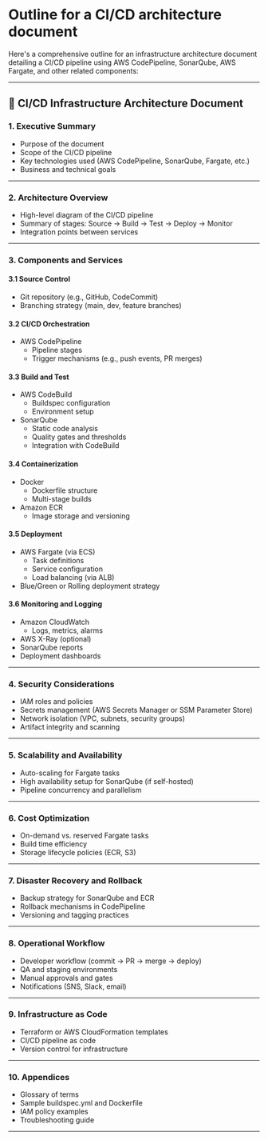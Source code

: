 # Outline for a CI/CD architecture document

Here's a comprehensive outline for an infrastructure architecture document detailing a CI/CD pipeline using AWS CodePipeline, SonarQube, AWS Fargate, and other related components:

---

## 📘 CI/CD Infrastructure Architecture Document

### 1. **Executive Summary**
- Purpose of the document
- Scope of the CI/CD pipeline
- Key technologies used (AWS CodePipeline, SonarQube, Fargate, etc.)
- Business and technical goals

---

### 2. **Architecture Overview**
- High-level diagram of the CI/CD pipeline
- Summary of stages: Source → Build → Test → Deploy → Monitor
- Integration points between services

---

### 3. **Components and Services**
#### 3.1 Source Control
- Git repository (e.g., GitHub, CodeCommit)
- Branching strategy (main, dev, feature branches)

#### 3.2 CI/CD Orchestration
- AWS CodePipeline
  - Pipeline stages
  - Trigger mechanisms (e.g., push events, PR merges)

#### 3.3 Build and Test
- AWS CodeBuild
  - Buildspec configuration
  - Environment setup
- SonarQube
  - Static code analysis
  - Quality gates and thresholds
  - Integration with CodeBuild

#### 3.4 Containerization
- Docker
  - Dockerfile structure
  - Multi-stage builds
- Amazon ECR
  - Image storage and versioning

#### 3.5 Deployment
- AWS Fargate (via ECS)
  - Task definitions
  - Service configuration
  - Load balancing (via ALB)
- Blue/Green or Rolling deployment strategy

#### 3.6 Monitoring and Logging
- Amazon CloudWatch
  - Logs, metrics, alarms
- AWS X-Ray (optional)
- SonarQube reports
- Deployment dashboards

---

### 4. **Security Considerations**
- IAM roles and policies
- Secrets management (AWS Secrets Manager or SSM Parameter Store)
- Network isolation (VPC, subnets, security groups)
- Artifact integrity and scanning

---

### 5. **Scalability and Availability**
- Auto-scaling for Fargate tasks
- High availability setup for SonarQube (if self-hosted)
- Pipeline concurrency and parallelism

---

### 6. **Cost Optimization**
- On-demand vs. reserved Fargate tasks
- Build time efficiency
- Storage lifecycle policies (ECR, S3)

---

### 7. **Disaster Recovery and Rollback**
- Backup strategy for SonarQube and ECR
- Rollback mechanisms in CodePipeline
- Versioning and tagging practices

---

### 8. **Operational Workflow**
- Developer workflow (commit → PR → merge → deploy)
- QA and staging environments
- Manual approvals and gates
- Notifications (SNS, Slack, email)

---

### 9. **Infrastructure as Code**
- Terraform or AWS CloudFormation templates
- CI/CD pipeline as code
- Version control for infrastructure

---

### 10. **Appendices**
- Glossary of terms
- Sample buildspec.yml and Dockerfile
- IAM policy examples
- Troubleshooting guide

---

